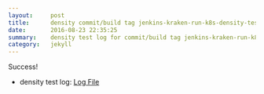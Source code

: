 ```yaml
---
layout:     post
title:      density commit/build tag jenkins-kraken-run-k8s-density-tests-132-3
date:       2016-08-23 22:35:25
summary:    density test log for commit/build tag jenkins-kraken-run-k8s-density-tests-132-3.
category:   jekyll
---
```


Success!

- density test log: [Log File](http://s3-us-west-2.amazonaws.com/kraken-e2e-logs/density/jenkins-kraken-run-k8s-density-tests-132-3/build-log.txt)
